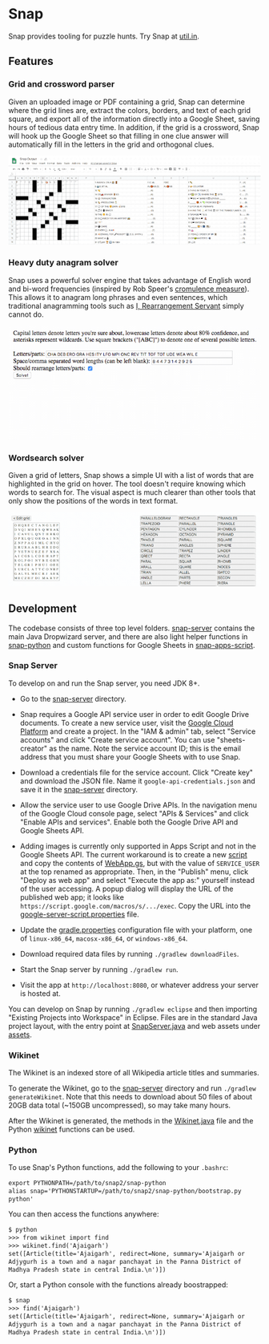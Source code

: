 Snap
====

Snap provides tooling for puzzle hunts. Try Snap at [util.in](https://util.in).

Features
--------

### Grid and crossword parser

Given an uploaded image or PDF containing a grid, Snap can determine where the grid lines are, extract the colors, borders, and text of each grid square, and export all of the information directly into a Google Sheet, saving hours of tedious data entry time. In addition, if the grid is a crossword, Snap will hook up the Google Sheet so that filling in one clue answer will automatically fill in the letters in the grid and orthogonal clues.

![Exported crossword](docs/crossword.gif)

### Heavy duty anagram solver

Snap uses a powerful solver engine that takes advantage of English word and bi-word frequencies (inspired by Rob Speer's [cromulence measure](https://github.com/rspeer/solvertools#cromulence)). This allows it to anagram long phrases and even sentences, which traditional anagramming tools such as [I, Rearrangement Servant](https://wordsmith.org/anagram/) simply cannot do.

![Anagram](docs/anagram.gif)

### Wordsearch solver

Given a grid of letters, Snap shows a simple UI with a list of words that are highlighted in the grid on hover. The tool doesn't require knowing which words to search for. The visual aspect is much clearer than other tools that only show the positions of the words in text format.

![Word Search](docs/wordsearch.gif)

Development
-----------

The codebase consists of three top level folders. [snap-server](snap-server) contains the main Java Dropwizard server, and there are also light helper functions in [snap-python](snap-python) and custom functions for Google Sheets in [snap-apps-script](snap-apps-script).

### Snap Server

To develop on and run the Snap server, you need JDK 8+.

- Go to the [snap-server](snap-server) directory.

- Snap requires a Google API service user in order to edit Google Drive documents. To create a new service user, visit the [Google Cloud Platform](https://console.cloud.google.com/home) and create a project. In the "IAM & admin" tab, select "Service accounts" and click "Create service account". You can use "sheets-creator" as the name. Note the service account ID; this is the email address that you must share your Google Sheets with to use Snap.

- Download a credentials file for the service account. Click "Create key" and download the JSON file. Name it `google-api-credentials.json` and save it in the [snap-server](snap-server) directory.

- Allow the service user to use Google Drive APIs. In the navigation menu of the Google Cloud console page, select "APIs & Services" and click "Enable APIs and services". Enable both the Google Drive API and Google Sheets API.

- Adding images is currently only supported in Apps Script and not in the Google Sheets API. The current workaround is to create a new [script](http://script.google.com) and copy the contents of [WebApp.gs](snap-apps-script/WebApp.gs), but with the value of `SERVICE_USER` at the top renamed as appropriate. Then, in the "Publish" menu, click "Deploy as web app" and select "Execute the app as:" yourself instead of the user accessing. A popup dialog will display the URL of the published web app; it looks like `https://script.google.com/macros/s/.../exec`. Copy the URL into the [google-server-script.properties](snap-server/google-server-script.properties) file.

- Update the [gradle.properties](snap-server/gradle.properties) configuration file with your platform, one of `linux-x86_64`, `macosx-x86_64`, or `windows-x86_64`.

- Download required data files by running `./gradlew downloadFiles`.

- Start the Snap server by running `./gradlew run`.

- Visit the app at `http://localhost:8080`, or whatever address your server is hosted at.

You can develop on Snap by running `./gradlew eclipse` and then importing "Existing Projects into Workspace" in Eclipse. Files are in the standard Java project layout, with the entry point at [SnapServer.java](snap-server/src/main/java/com/kyc/snap/server/SnapServer.java) and web assets under [assets](snap-server/src/main/resources/assets).

### Wikinet

The Wikinet is an indexed store of all Wikipedia article titles and summaries.

To generate the Wikinet, go to the [snap-server](snap-server) directory and run `./gradlew generateWikinet`. Note that this needs to download about 50 files of about 20GB data total (~150GB uncompressed), so may take many hours.

After the Wikinet is generated, the methods in the [Wikinet.java](snap-server/src/main/java/com/kyc/snap/wikinet/Wikinet.java) file and the Python [wikinet](snap-python/wikinet.py) functions can be used.

### Python

To use Snap's Python functions, add the following to your `.bashrc`:

    export PYTHONPATH=/path/to/snap2/snap-python
    alias snap='PYTHONSTARTUP=/path/to/snap2/snap-python/bootstrap.py python'

You can then access the functions anywhere:

    $ python
    >>> from wikinet import find
    >>> wikinet.find('Ajaigarh')
    set([Article(title='Ajaigarh', redirect=None, summary='Ajaigarh or Adjygurh is a town and a nagar panchayat in the Panna District of Madhya Pradesh state in central India.\n')])

Or, start a Python console with the functions already boostrapped:

    $ snap
    >>> find('Ajaigarh')
    set([Article(title='Ajaigarh', redirect=None, summary='Ajaigarh or Adjygurh is a town and a nagar panchayat in the Panna District of Madhya Pradesh state in central India.\n')])

